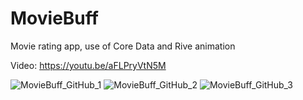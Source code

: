 # MovieBuff
Movie rating app, use of Core Data and Rive animation

Video: https://youtu.be/aFLPryVtN5M

![MovieBuff_GitHub_1](https://github.com/stusiojan/MovieBuff/assets/111381938/d6f3b323-d45f-4aef-b0a2-55dc6b43bdba)
![MovieBuff_GitHub_2](https://github.com/stusiojan/MovieBuff/assets/111381938/1f7844e9-0f98-4c3a-99cb-86208d43683c)
![MovieBuff_GitHub_3](https://github.com/stusiojan/MovieBuff/assets/111381938/8934d0e0-4ca5-43d1-8d78-cc9562aff406)

